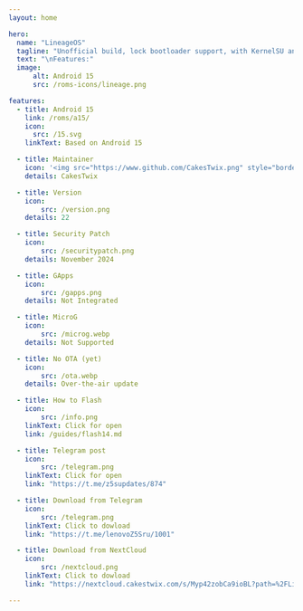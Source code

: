```yaml
---
layout: home

hero:
  name: "LineageOS"
  tagline: "Unofficial build, lock bootloader support, with KernelSU and no MicroG Support (yet)"
  text: "\nFeatures:"
  image:
      alt: Android 15
      src: /roms-icons/lineage.png

features:
  - title: Android 15
    link: /roms/a15/
    icon:
      src: /15.svg
    linkText: Based on Android 15

  - title: Maintainer
    icon: '<img src="https://www.github.com/CakesTwix.png" style="border-radius: 10%;"/>'
    details: CakesTwix

  - title: Version
    icon:
        src: /version.png
    details: 22

  - title: Security Patch
    icon:
        src: /securitypatch.png
    details: November 2024

  - title: GApps
    icon:
        src: /gapps.png
    details: Not Integrated

  - title: MicroG
    icon:
        src: /microg.webp
    details: Not Supported

  - title: No OTA (yet)
    icon:
        src: /ota.webp
    details: Over-the-air update

  - title: How to Flash
    icon:
        src: /info.png
    linkText: Click for open
    link: /guides/flash14.md

  - title: Telegram post
    icon:
        src: /telegram.png
    linkText: Click for open
    link: "https://t.me/z5supdates/874"

  - title: Download from Telegram
    icon:
        src: /telegram.png
    linkText: Click to dowload
    link: "https://t.me/lenovoZ5Sru/1001"

  - title: Download from NextCloud
    icon:
        src: /nextcloud.png
    linkText: Click to dowload
    link: "https://nextcloud.cakestwix.com/s/Myp42zobCa9ioBL?path=%2FLineageOS"

---
```




